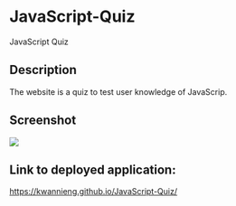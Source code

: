 # JavaScript-Quiz
JavaScript Quiz

## Description

The website is a quiz to test user knowledge of JavaScrip. 

## Screenshot

<img src="/images/Screenshot.png"/>

## Link to deployed application:

https://kwannieng.github.io/JavaScript-Quiz/

